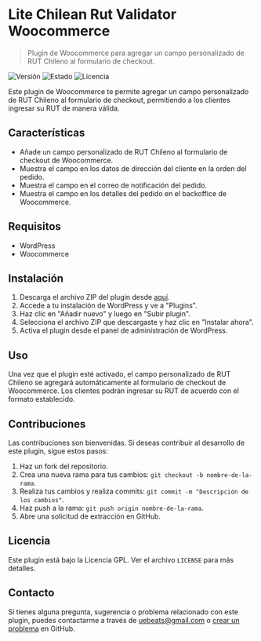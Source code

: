 # Lite Chilean Rut Validator Woocommerce

> Plugin de Woocommerce para agregar un campo personalizado de RUT Chileno al formulario de checkout.

![Versión](https://img.shields.io/badge/versión-1.1.0-brightgreen)
![Estado](https://img.shields.io/badge/estado-activo-blue)
![Licencia](https://img.shields.io/badge/licencia-GPL-lightgrey)

Este plugin de Woocommerce te permite agregar un campo personalizado de RUT Chileno al formulario de checkout, permitiendo a los clientes ingresar su RUT de manera válida.

## Características

- Añade un campo personalizado de RUT Chileno al formulario de checkout de Woocommerce.
- Muestra el campo en los datos de dirección del cliente en la orden del pedido.
- Muestra el campo en el correo de notificación del pedido.
- Muestra el campo en los detalles del pedido en el backoffice de Woocommerce.

## Requisitos

- WordPress
- Woocommerce

## Instalación

1. Descarga el archivo ZIP del plugin desde [aquí](https://github.com/uebeats/lite-chilean-rut-validator-woocommerce/releases/tag/1.0.0).
2. Accede a tu instalación de WordPress y ve a "Plugins".
3. Haz clic en "Añadir nuevo" y luego en "Subir plugin".
4. Selecciona el archivo ZIP que descargaste y haz clic en "Instalar ahora".
5. Activa el plugin desde el panel de administración de WordPress.

## Uso

Una vez que el plugin esté activado, el campo personalizado de RUT Chileno se agregará automáticamente al formulario de checkout de Woocommerce. Los clientes podrán ingresar su RUT de acuerdo con el formato establecido.

## Contribuciones

Las contribuciones son bienvenidas. Si deseas contribuir al desarrollo de este plugin, sigue estos pasos:

1. Haz un fork del repositorio.
2. Crea una nueva rama para tus cambios: `git checkout -b nombre-de-la-rama`.
3. Realiza tus cambios y realiza commits: `git commit -m "Descripción de los cambios"`.
4. Haz push a la rama: `git push origin nombre-de-la-rama`.
5. Abre una solicitud de extracción en GitHub.

## Licencia

Este plugin está bajo la Licencia GPL. Ver el archivo `LICENSE` para más detalles.

## Contacto

Si tienes alguna pregunta, sugerencia o problema relacionado con este plugin, puedes contactarme a través de [uebeats@gmail.com](mailto:uebeats@gmail.com) o [crear un problema](https://github.com/uebeats/lite-chilean-rut-validator-woocommerce/issues) en GitHub.

